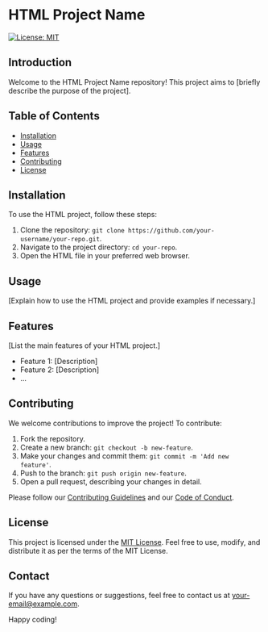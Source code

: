 # HTML Project Name

[![License: MIT](https://img.shields.io/badge/License-MIT-yellow.svg)](https://opensource.org/licenses/MIT)

## Introduction
Welcome to the HTML Project Name repository! This project aims to [briefly describe the purpose of the project].

## Table of Contents
- [Installation](#installation)
- [Usage](#usage)
- [Features](#features)
- [Contributing](#contributing)
- [License](#license)

## Installation
To use the HTML project, follow these steps:

1. Clone the repository: `git clone https://github.com/your-username/your-repo.git`.
2. Navigate to the project directory: `cd your-repo`.
3. Open the HTML file in your preferred web browser.

## Usage
[Explain how to use the HTML project and provide examples if necessary.]

## Features
[List the main features of your HTML project.]

- Feature 1: [Description]
- Feature 2: [Description]
- ...

## Contributing
We welcome contributions to improve the project! To contribute:

1. Fork the repository.
2. Create a new branch: `git checkout -b new-feature`.
3. Make your changes and commit them: `git commit -m 'Add new feature'`.
4. Push to the branch: `git push origin new-feature`.
5. Open a pull request, describing your changes in detail.

Please follow our [Contributing Guidelines](CONTRIBUTING.md) and our [Code of Conduct](CODE_OF_CONDUCT.md).

## License
This project is licensed under the [MIT License](LICENSE). Feel free to use, modify, and distribute it as per the terms of the MIT License.

## Contact
If you have any questions or suggestions, feel free to contact us at [your-email@example.com](mailto:your-email@example.com).

Happy coding!
